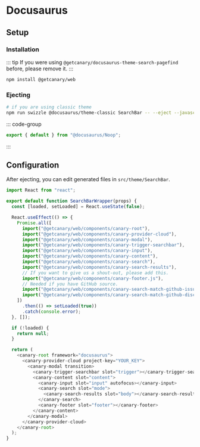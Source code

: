# Docusaurus

## Setup

### Installation

::: tip
If you were using `@getcanary/docusaurus-theme-search-pagefind` before, please remove it.
:::

```bash
npm install @getcanary/web
```

### Ejecting

```bash
# if you are using classic theme
npm run swizzle @docusaurus/theme-classic SearchBar -- --eject --javascript
```

::: code-group

```js [src/theme/SearchBar.js]
export { default } from "@docusaurus/Noop";
```

:::

## Configuration

After ejecting, you can edit generated files in `src/theme/SearchBar`.

```js
import React from "react";

export default function SearchBarWrapper(props) {
  const [loaded, setLoaded] = React.useState(false);

  React.useEffect(() => {
    Promise.all([
      import("@getcanary/web/components/canary-root"),
      import("@getcanary/web/components/canary-provider-cloud"),
      import("@getcanary/web/components/canary-modal"),
      import("@getcanary/web/components/canary-trigger-searchbar"),
      import("@getcanary/web/components/canary-input"),
      import("@getcanary/web/components/canary-content"),
      import("@getcanary/web/components/canary-search"),
      import("@getcanary/web/components/canary-search-results"),
      // If you want to give us a shout-out, please add this.
      import("@getcanary/web/components/canary-footer.js"),
      // Needed if you have GitHub source.
      import("@getcanary/web/components/canary-search-match-github-issue"),
      import("@getcanary/web/components/canary-search-match-github-discussion"),
    ])
      .then(() => setLoaded(true))
      .catch(console.error);
  }, []);

  if (!loaded) {
    return null;
  }

  return (
    <canary-root framework="docusaurus">
      <canary-provider-cloud project-key="YOUR_KEY">
        <canary-modal transition>
          <canary-trigger-searchbar slot="trigger"></canary-trigger-searchbar>
          <canary-content slot="content">
            <canary-input slot="input" autofocus></canary-input>
            <canary-search slot="mode">
              <canary-search-results slot="body"></canary-search-results>
            </canary-search>
            <canary-footer slot="footer"></canary-footer>
          </canary-content>
        </canary-modal>
      </canary-provider-cloud>
    </canary-root>
  );
}
```
